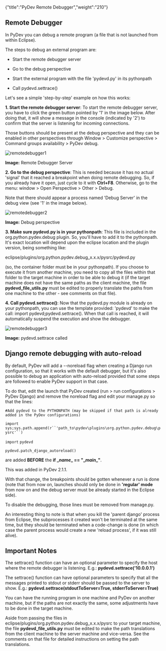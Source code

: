 {"title":"PyDev Remote Debugger","weight":"210"} 

## Remote Debugger

In PyDev you can debug a remote program (a file that is not launched from within Eclipse).

The steps to debug an external program are:

*   Start the remote debugger server
    
*   Go to the debug perspective
    
*   Start the external program with the file 'pydevd.py' in its pythonpath
    
*   Call pydevd.settrace()
    

Let's see a simple 'step-by-step' example on how this works:

**1\. Start the remote debugger server**: To start the remote debugger server, you have to click the green button pointed by '1' in the image below. After doing that, it will show a message in the console (indicated by '2') to confirm that the server is listening for incoming connections.

Those buttons should be present at the debug perspective and they can be enabled in other perspectives through Window > Customize perspective > Command groups availability > PyDev debug.

![remotedebugger1](/Images/appc/pydev.org/images/debugger/remotedebugger1.png)

**Image:** Remote Debugger Server

**2\. Go to the debug perspective**: This is needed because it has no actual 'signal' that it reached a breakpoint when doing remote debugging. So, if you already have it open, just cycle to it with **Ctrl+F8**. Otherwise, go to the menu: window > Open Perspective > Other > Debug.

Note that there should appear a process named 'Debug Server' in the debug view (see '1' in the image below).

![remotedebugger2](/Images/appc/pydev.org/images/debugger/remotedebugger2.png)

**Image:** Debug perspective

**3\. Make sure pydevd.py is in your pythonpath**: This file is included in the org.python.pydev.debug plugin. So, you'll have to add it to the pythonpath. It's exact location will depend upon the eclipse location and the plugin version, being something like:

eclipse/plugins/org.python.pydev.debug\_x.x.x/pysrc/pydevd.py

(so, the container folder must be in your pythonpath). If you choose to execute it from another machine, you need to copy all the files within that folder to the target machine in order to be able to debug it (if the target machine does not have the same paths as the client machine, the file **pydevd\_file\_utils.py** must be edited to properly translate the paths from one machine to the other - see comments on that file).

**4\. Call pydevd.settrace()**: Now that the pydevd.py module is already on your pythonpath, you can use the template provided: 'pydevd' to make the call: import pydevd;pydevd.settrace(). When that call is reached, it will automatically suspend the execution and show the debugger.

![remotedebugger3](/Images/appc/pydev.org/images/debugger/remotedebugger3.png)

**Image:** pydevd.settrace called

## Django remote debugging with auto-reload

By default, PyDev will add a --noreload flag when creating a Django run configuration, so that it works with the default debugger, but it's also possible to debug an application with auto-reload provided that some steps are followed to enable PyDev support in that case.

To do that, edit the launch that PyDev created (run > run configurations > PyDev Django) and remove the noreload flag and edit your manage.py so that the lines:

`#Add pydevd to the PYTHONPATH (may be skipped if that path is already added in the PyDev configurations)`

`import` `sys;sys.path.append(r``'path_to\pydev\plugins\org.python.pydev.debug\pysrc'``)`

`import` `pydevd`

`pydevd.patch_django_autoreload()`

are added **BEFORE** the **if \__name_\_ == "\__main_\_"**.

This was added in PyDev 2.1.1.

With that change, the breakpoints should be gotten whenever a run is done (note that from now on, launches should only be done in **'regular' mode** from now on and the debug server must be already started in the Eclipse side).

To disable the debugging, those lines must be removed from manage.py.

An interesting thing to note is that when you kill the 'parent django' process from Eclipse, the subprocesses it created won't be terminated at the same time, but they should be terminated when a code-change is done (in which case the parent process would create a new 'reload process', if it was still alive).

## Important Notes

The settrace() function can have an optional parameter to specify the host where the remote debugger is listening. E.g.: **pydevd.settrace('10.0.0.1')**

The settrace() function can have optional parameters to specify that all the messages printed to stdout or stderr should be passed to the server to show. E.g.: **pydevd.settrace(stdoutToServer=True, stderrToServer=True)**

You can have the running program in one machine and PyDev on another machine, but if the paths are not exactly the same, some adjustments have to be done in the target machine.

Aside from passing the files in eclipse/plugins/org.python.pydev.debug\_x.x.x/pysrc to your target machine, the file **pydevd\_file\_utils.py** must be edited to make the path translations from the client machine to the server machine and vice-versa. See the comments on that file for detailed instructions on setting the path translations.